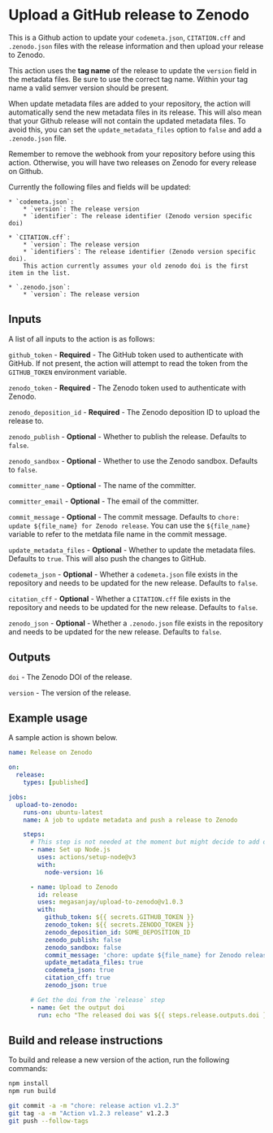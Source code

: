 # Upload a GitHub release to Zenodo

This is a Github action to update your `codemeta.json`, `CITATION.cff` and `.zenodo.json` files with the release information and then upload your release to Zenodo.

This action uses the **tag name** of the release to update the `version` field in the metadata files. Be sure to use the correct tag name. Within your tag name a valid semver version should be present.

When update metadata files are added to your repository, the action will automatically send the new metadata files in its release. This will also mean that your Github release will not contain the updated metadata files. To avoid this, you can set the `update_metadata_files` option to `false` and add a `.zenodo.json` file.

Remember to remove the webhook from your repository before using this action. Otherwise, you will have two releases on Zenodo for every release on Github.

Currently the following files and fields will be updated:

    * `codemeta.json`:
        * `version`: The release version
        * `identifier`: The release identifier (Zenodo version specific doi)

    * `CITATION.cff`:
        * `version`: The release version
        * `identifiers`: The release identifier (Zenodo version specific doi).
        This action currently assumes your old zenodo doi is the first item in the list.

    * `.zenodo.json`:
        * `version`: The release version



## Inputs

A list of all inputs to the action is as follows:

`github_token` - **Required** - The GitHub token used to authenticate with GitHub. If not present, the action will attempt to read the token from the `GITHUB_TOKEN` environment variable.

`zenodo_token` - **Required** - The Zenodo token used to authenticate with Zenodo.

`zenodo_deposition_id` - **Required** - The Zenodo deposition ID to upload the release to.

`zenodo_publish` - **Optional** - Whether to publish the release. Defaults to `false`.

`zenodo_sandbox` - **Optional** - Whether to use the Zenodo sandbox. Defaults to `false`.

`committer_name` - **Optional** - The name of the committer. 

`committer_email` - **Optional** - The email of the committer.

`commit_message` - **Optional** - The commit message. Defaults to `chore: update ${file_name} for Zenodo release`. You can use the `${file_name}` variable to refer to the metdata file name in the commit message.

`update_metadata_files` - **Optional** - Whether to update the metadata files. Defaults to `true`. This will also push the changes to GitHub.

`codemeta_json` - **Optional** - Whether a `codemeta.json` file exists in the repository and needs to be updated for the new release. Defaults to `false`.

`citation_cff` - **Optional** - Whether a `CITATION.cff` file exists in the repository and needs to be updated for the new release. Defaults to `false`.

`zenodo_json` - **Optional** - Whether a `.zenodo.json` file exists in the repository and needs to be updated for the new release. Defaults to `false`.

## Outputs

`doi` - The Zenodo DOI of the release.

`version` - The version of the release.

## Example usage

A sample action is shown below.

```yaml
name: Release on Zenodo

on:
  release:
    types: [published]

jobs:
  upload-to-zenodo:
    runs-on: ubuntu-latest
    name: A job to update metadata and push a release to Zenodo

    steps:
      # This step is not needed at the moment but might decide to add on more steps in the future
      - name: Set up Node.js
        uses: actions/setup-node@v3
        with:
          node-version: 16

      - name: Upload to Zenodo
        id: release
        uses: megasanjay/upload-to-zenodo@v1.0.3
        with:
          github_token: ${{ secrets.GITHUB_TOKEN }}
          zenodo_token: ${{ secrets.ZENODO_TOKEN }}
          zenodo_deposition_id: SOME_DEPOSITION_ID
          zenodo_publish: false
          zenodo_sandbox: false
          commit_message: 'chore: update ${file_name} for Zenodo release'
          update_metadata_files: true
          codemeta_json: true
          citation_cff: true
          zenodo_json: true

      # Get the doi from the `release` step
      - name: Get the output doi
        run: echo "The released doi was ${{ steps.release.outputs.doi }}"
```

## Build and release instructions

To build and release a new version of the action, run the following commands:

```sh
npm install
npm run build

git commit -a -m "chore: release action v1.2.3"
git tag -a -m "Action v1.2.3 release" v1.2.3
git push --follow-tags
```
